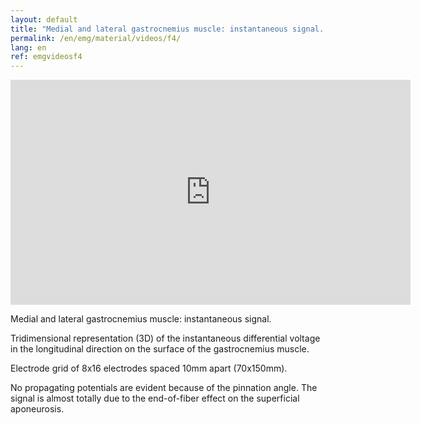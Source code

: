 ```yaml
---
layout: default
title: "Medial and lateral gastrocnemius muscle: instantaneous signal. Quiet standing."
permalink: /en/emg/material/videos/f4/
lang: en
ref: emgvideosf4
---
```


<iframe width="640" height="360" src="https://www.youtube-nocookie.com/embed/szV83yRCN7Q?si=WW4KdaHvPEEQICQA&rel=0" title="YouTube video player" frameborder="0" allow="accelerometer; autoplay; clipboard-write; encrypted-media; gyroscope; picture-in-picture; web-share" allowfullscreen></iframe>

Medial and lateral gastrocnemius muscle: instantaneous signal.

Tridimensional representation (3D) of the instantaneous differential voltage in the longitudinal direction on the surface of the gastrocnemius muscle.

Electrode grid of 8x16 electrodes spaced 10mm apart (70x150mm).

No propagating potentials are evident because of the pinnation angle. The signal is almost totally due to the end-of-fiber effect on the superficial aponeurosis.
